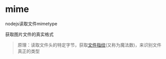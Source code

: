 # mime
nodejs读取文件mimetype

获取图片文件的真实格式

>原理：读取文件头的特定字节，获取[文件指纹](https://en.wikipedia.org/wiki/List_of_file_signatures)(又称为魔法数)，来识别文件真正的类型

